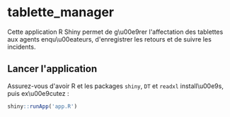 # tablette_manager

Cette application R Shiny permet de g\u00e9rer l'affectation des tablettes aux agents enqu\u00eateurs, d'enregistrer les retours et de suivre les incidents.

## Lancer l'application

Assurez-vous d'avoir R et les packages `shiny`, `DT` et `readxl` install\u00e9s, puis ex\u00e9cutez :

```R
shiny::runApp('app.R')
```
